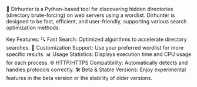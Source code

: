 🚀 Dirhunter is a Python-based tool for discovering hidden directories (directory brute-forcing) on web servers using a wordlist. Dirhunter is designed to be fast, efficient, and user-friendly, supporting various search optimization methods.

Key Features:
🔍 Fast Search: Optimized algorithms to accelerate directory searches.
🧰 Customization Support: Use your preferred wordlist for more specific results.
📊 Usage Statistics: Displays execution time and CPU usage for each process.
🌐 HTTP/HTTPS Compatibility: Automatically detects and handles protocols correctly.
🛠️ Beta & Stable Versions: Enjoy experimental features in the beta version or the stability of older versions.
